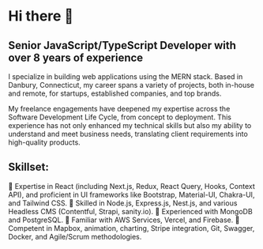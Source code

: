
# Hi there 👋

## Senior JavaScript/TypeScript Developer with over 8 years of experience

I specialize in building web applications using the MERN stack. Based in Danbury, Connecticut, my career spans a variety of projects, both in-house and remote, for startups, established companies, and top brands.

My freelance engagements have deepened my expertise across the Software Development Life Cycle, from concept to deployment. This experience has not only enhanced my technical skills but also my ability to understand and meet business needs, translating client requirements into high-quality products.

## Skillset:
🌱 Expertise in React (including Next.js, Redux, React Query, Hooks, Context API), and proficient in UI frameworks like Bootstrap, Material-UI, Chakra-UI, and Tailwind CSS.
🌱 Skilled in Node.js, Express.js, Nest.js, and various Headless CMS (Contentful, Strapi, sanity.io).
🌱 Experienced with MongoDB and PostgreSQL.
🌱 Familiar with AWS Services, Vercel, and Firebase.
🌱 Competent in Mapbox, animation, charting, Stripe integration, Git, Swagger, Docker, and Agile/Scrum methodologies.
